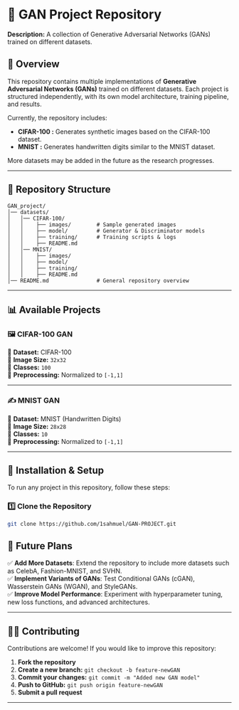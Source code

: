 # 🌟 GAN Project Repository

**Description:** A collection of Generative Adversarial Networks (GANs) trained on different datasets.

## 📌 Overview

This repository contains multiple implementations of **Generative Adversarial Networks (GANs)** trained on different datasets. Each project is structured independently, with its own model architecture, training pipeline, and results.

Currently, the repository includes:

- **CIFAR-100 :** Generates synthetic images based on the CIFAR-100 dataset.
- **MNIST :** Generates handwritten digits similar to the MNIST dataset.

More datasets may be added in the future as the research progresses.

---

## 📁 Repository Structure

```
GAN_project/
│── datasets/
│   │── CIFAR-100/
│   │    ├── images/        # Sample generated images
│   │    ├── model/         # Generator & Discriminator models
│   │    ├── training/      # Training scripts & logs
│   │    ├── README.md      
│   │── MNIST/
│   │    ├── images/
│   │    ├── model/
│   │    ├── training/
│   │    ├── README.md  
│── README.md               # General repository overview
```

---

## 📊 Available Projects

### 🖼️ CIFAR-100 GAN

📍 **Dataset:** CIFAR-100\
📍 **Image Size:** `32x32`\
📍 **Classes:** `100`\
📍 **Preprocessing:** Normalized to `[-1,1]`


---

### ✍️ MNIST GAN

📍 **Dataset:** MNIST (Handwritten Digits)\
📍 **Image Size:** `28x28`\
📍 **Classes:** `10`\
📍 **Preprocessing:** Normalized to `[-1,1]`

---

## 📌 Installation & Setup

To run any project in this repository, follow these steps:

### 1️⃣ Clone the Repository

```sh
git clone https://github.com/1sahmuel/GAN-PROJECT.git
```

## 📝 Future Plans

✅ **Add More Datasets**: Extend the repository to include more datasets such as CelebA, Fashion-MNIST, and SVHN.\
✅ **Implement Variants of GANs**: Test Conditional GANs (cGAN), Wasserstein GANs (WGAN), and StyleGANs.\
✅ **Improve Model Performance**: Experiment with hyperparameter tuning, new loss functions, and advanced architectures.

---

## 👨‍💻 Contributing

Contributions are welcome! If you would like to improve this repository:

1. **Fork the repository**
2. **Create a new branch:** `git checkout -b feature-newGAN`
3. **Commit your changes:** `git commit -m "Added new GAN model"`
4. **Push to GitHub:** `git push origin feature-newGAN`
5. **Submit a pull request**

---
